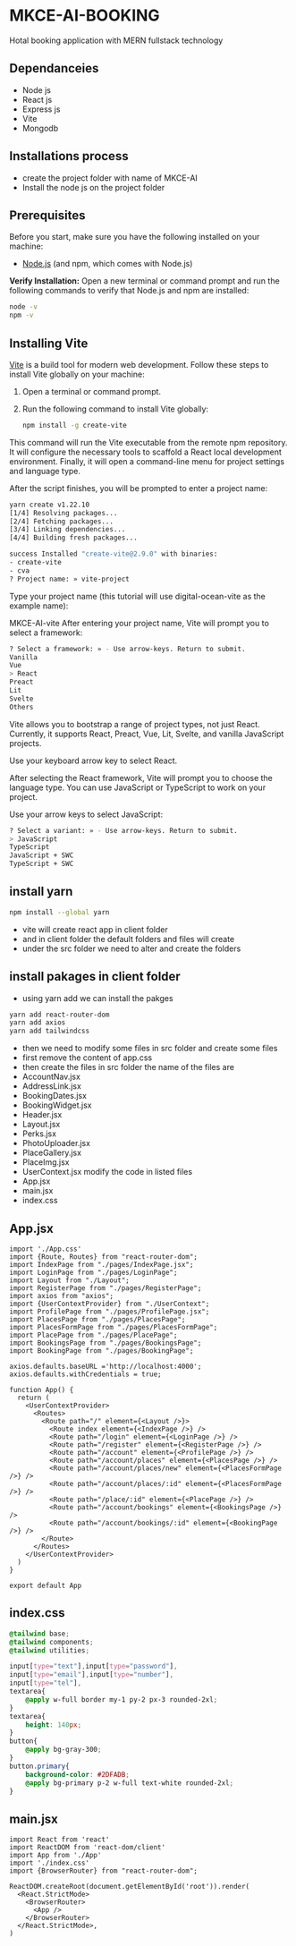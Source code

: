 # MKCE-AI-BOOKING
 Hotal booking application with MERN fullstack technology
 ## Dependanceies
- Node js
- React js
- Express js
- Vite
- Mongodb

## Installations process
- create the project folder with name of MKCE-AI
- Install the node js on the project folder 



## Prerequisites

Before you start, make sure you have the following installed on your machine:

- [Node.js](https://nodejs.org/) (and npm, which comes with Node.js)

**Verify Installation:**
   Open a new terminal or command prompt and run the following commands to verify that Node.js and npm are installed:

   ```bash
   node -v
   npm -v
   ```

  

## Installing Vite

[Vite](https://vitejs.dev/) is a build tool for modern web development. Follow these steps to install Vite globally on your machine:

1. Open a terminal or command prompt.

2. Run the following command to install Vite globally:

   ```bash
   npm install -g create-vite
   ```


This command will run the Vite executable from the remote npm repository. It will configure the necessary tools to scaffold a React local development environment. Finally, it will open a command-line menu for project settings and language type.

After the script finishes, you will be prompted to enter a project name:

```bash Output
yarn create v1.22.10
[1/4] Resolving packages...
[2/4] Fetching packages...
[3/4] Linking dependencies...
[4/4] Building fresh packages...

success Installed "create-vite@2.9.0" with binaries:
- create-vite
- cva
? Project name: » vite-project
```
Type your project name (this tutorial will use digital-ocean-vite as the example name):

MKCE-AI-vite
After entering your project name, Vite will prompt you to select a framework:

```bash Output
? Select a framework: » - Use arrow-keys. Return to submit.
Vanilla
Vue
> React
Preact
Lit
Svelte
Others
```
Vite allows you to bootstrap a range of project types, not just React. Currently, it supports React, Preact, Vue, Lit, Svelte, and vanilla JavaScript projects.

Use your keyboard arrow key to select React.

After selecting the React framework, Vite will prompt you to choose the language type. You can use JavaScript or TypeScript to work on your project.

Use your arrow keys to select JavaScript:

 ```bash Output
? Select a variant: » - Use arrow-keys. Return to submit.
> JavaScript
TypeScript
JavaScript + SWC
TypeScript + SWC
```

## install yarn 
```bash
npm install --global yarn
```
- vite will create react app in client folder 
- and in client folder the default folders  and files will create 
- under the src folder we need to alter and create the folders
## install pakages in client folder
- using yarn add we can install the pakges
  
```bash
yarn add react-router-dom
yarn add axios
yarn add tailwindcss
```
- then we need to modify some files in src folder and create some files
- first remove the content of app.css
- then create the files in src folder the name of the files are
- AccountNav.jsx
- AddressLink.jsx
- BookingDates.jsx
- BookingWidget.jsx
- Header.jsx
- Layout.jsx
- Perks.jsx
- PhotoUploader.jsx
- PlaceGallery.jsx
- PlaceImg.jsx
- UserContext.jsx
 modify the code in listed files
- App.jsx
- main.jsx
- index.css
## App.jsx
```react
import './App.css'
import {Route, Routes} from "react-router-dom";
import IndexPage from "./pages/IndexPage.jsx";
import LoginPage from "./pages/LoginPage";
import Layout from "./Layout";
import RegisterPage from "./pages/RegisterPage";
import axios from "axios";
import {UserContextProvider} from "./UserContext";
import ProfilePage from "./pages/ProfilePage.jsx";
import PlacesPage from "./pages/PlacesPage";
import PlacesFormPage from "./pages/PlacesFormPage";
import PlacePage from "./pages/PlacePage";
import BookingsPage from "./pages/BookingsPage";
import BookingPage from "./pages/BookingPage";

axios.defaults.baseURL ='http://localhost:4000';
axios.defaults.withCredentials = true;

function App() {
  return (
    <UserContextProvider>
      <Routes>
        <Route path="/" element={<Layout />}>
          <Route index element={<IndexPage />} />
          <Route path="/login" element={<LoginPage />} />
          <Route path="/register" element={<RegisterPage />} />
          <Route path="/account" element={<ProfilePage />} />
          <Route path="/account/places" element={<PlacesPage />} />
          <Route path="/account/places/new" element={<PlacesFormPage />} />
          <Route path="/account/places/:id" element={<PlacesFormPage />} />
          <Route path="/place/:id" element={<PlacePage />} />
          <Route path="/account/bookings" element={<BookingsPage />} />
          <Route path="/account/bookings/:id" element={<BookingPage />} />
        </Route>
      </Routes>
    </UserContextProvider>
  )
}

export default App
```

## index.css
```css
@tailwind base;
@tailwind components;
@tailwind utilities;

input[type="text"],input[type="password"],
input[type="email"],input[type="number"],
input[type="tel"],
textarea{
    @apply w-full border my-1 py-2 px-3 rounded-2xl;
}
textarea{
    height: 140px;
}
button{
    @apply bg-gray-300;
}
button.primary{
    background-color: #2DFADB;
    @apply bg-primary p-2 w-full text-white rounded-2xl;
}


```

## main.jsx
```react
import React from 'react'
import ReactDOM from 'react-dom/client'
import App from './App'
import './index.css'
import {BrowserRouter} from "react-router-dom";

ReactDOM.createRoot(document.getElementById('root')).render(
  <React.StrictMode>
    <BrowserRouter>
      <App />
    </BrowserRouter>
  </React.StrictMode>,
)
```







